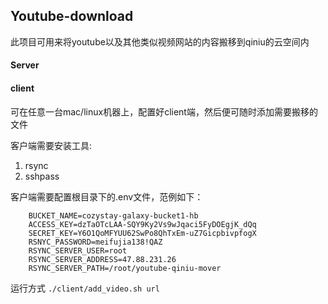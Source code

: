 ## Youtube-download

此项目可用来将youtube以及其他类似视频网站的内容搬移到qiniu的云空间内

#### Server


#### client

可在任意一台mac/linux机器上，配置好client端，然后便可随时添加需要搬移的文件

客户端需要安装工具:

1. rsync 
2. sshpass

客户端需要配置根目录下的.env文件，范例如下：

```
    BUCKET_NAME=cozystay-galaxy-bucket1-hb
    ACCESS_KEY=dzTaOTcLAA-SQY9Ky2Vs9wJqaci5FyDOEgjK_dQq
    SECRET_KEY=Y6O1QoMFYUU62SwPo8QhTxEm-uZ7GicpbivpfogX
    RSNYC_PASSWORD=meifujia138!QAZ
    RSYNC_SERVER_USER=root
    RSYNC_SERVER_ADDRESS=47.88.231.26
    RSYNC_SERVER_PATH=/root/youtube-qiniu-mover

```

运行方式 `./client/add_video.sh url`

